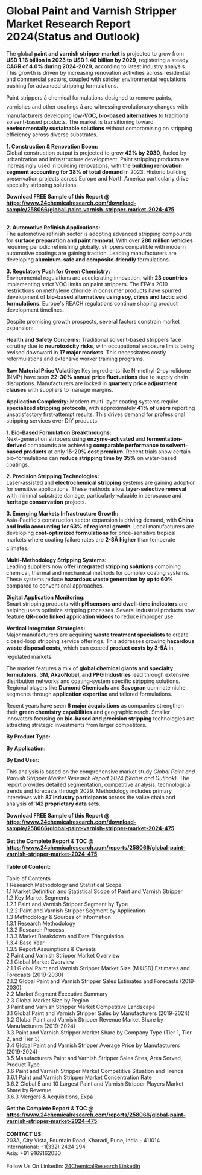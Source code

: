 <h1>Global Paint and Varnish Stripper Market Research Report 2024(Status and Outlook)</h1><p>The global <strong>paint and varnish stripper market</strong> is projected to grow from <strong>USD 1.16 billion in 2023 to USD 1.46 billion by 2029</strong>, registering a steady <strong>CAGR of 4.0% during 2024-2029</strong>, according to latest industry analysis. This growth is driven by increasing renovation activities across residential and commercial sectors, coupled with stricter environmental regulations pushing for advanced stripping formulations.</p><p>Paint strippers â chemical formulations designed to remove paints, varnishes and other coatings â are witnessing evolutionary changes with manufacturers developing <strong>low-VOC, bio-based alternatives</strong> to traditional solvent-based products. The market is transitioning toward <strong>environmentally sustainable solutions</strong> without compromising on stripping efficiency across diverse substrates.</p><p><strong>1. Construction &amp; Renovation Boom:</strong><br>
Global construction output is projected to grow <strong>42% by 2030</strong>, fueled by urbanization and infrastructure development. Paint stripping products are increasingly used in building renovations, with the <strong>building renovation segment accounting for 38% of total demand</strong> in 2023. Historic building preservation projects across Europe and North America particularly drive specialty stripping solutions.</p><div><b>Download FREE Sample of this Report @ 
            <a href="https://www.24chemicalresearch.com/download-sample/258066/global-paint-varnish-stripper-market-2024-475">
            https://www.24chemicalresearch.com/download-sample/258066/global-paint-varnish-stripper-market-2024-475</a></b></div><br><p><strong>2. Automotive Refinish Applications:</strong><br>
The automotive refinish sector is adopting advanced stripping compounds for <strong>surface preparation and paint removal</strong>. With over <strong>280 million vehicles</strong> requiring periodic refinishing globally, strippers compatible with modern automotive coatings are gaining traction. Leading manufacturers are developing <strong>aluminum-safe and composite-friendly</strong> formulations.</p><p><strong>3. Regulatory Push for Green Chemistry:</strong><br>
Environmental regulations are accelerating innovation, with <strong>23 countries</strong> implementing strict VOC limits on paint strippers. The EPA's 2019 restrictions on methylene chloride in consumer products have spurred development of <strong>bio-based alternatives using soy, citrus and lactic acid formulations</strong>. Europe's REACH regulations continue shaping product development timelines.</p><p>Despite promising growth prospects, several factors constrain market expansion:</p><p><strong>Health and Safety Concerns:</strong> Traditional solvent-based strippers face scrutiny due to <strong>neurotoxicity risks</strong>, with occupational exposure limits being revised downward in <strong>17 major markets</strong>. This necessitates costly reformulations and extensive worker training programs.</p><p><strong>Raw Material Price Volatility:</strong> Key ingredients like N-methyl-2-pyrrolidone (NMP) have seen <strong>22-30% annual price fluctuations</strong> due to supply chain disruptions. Manufacturers are locked in <strong>quarterly price adjustment clauses</strong> with suppliers to manage margins.</p><p><strong>Application Complexity:</strong> Modern multi-layer coating systems require <strong>specialized stripping protocols</strong>, with approximately <strong>41% of users</strong> reporting unsatisfactory first-attempt results. This drives demand for professional stripping services over DIY products.</p><p><strong>1. Bio-Based Formulation Breakthroughs:</strong><br>
Next-generation strippers using <strong>enzyme-activated</strong> and <strong>fermentation-derived</strong> compounds are achieving <strong>comparable performance to solvent-based products</strong> at only <strong>15-20% cost premium</strong>. Recent trials show certain bio-formulations can <strong>reduce stripping time by 35%</strong> on water-based coatings.</p><p><strong>2. Precision Stripping Technologies:</strong><br>
Laser-assisted and <strong>electrochemical stripping</strong> systems are gaining adoption for sensitive applications. These methods allow <strong>layer-selective removal</strong> with minimal substrate damage, particularly valuable in aerospace and <strong>heritage conservation</strong> projects.</p><p><strong>3. Emerging Markets Infrastructure Growth:</strong><br>
Asia-Pacific's construction sector expansion is driving demand, with <strong>China and India accounting for 63% of regional growth</strong>. Local manufacturers are developing <strong>cost-optimized formulations</strong> for price-sensitive tropical markets where coating failure rates are <strong>2-3Ã higher</strong> than temperate climates.</p><p><strong>Multi-Methodology Stripping Systems:</strong> <br>
    Leading suppliers now offer <strong>integrated stripping solutions</strong> combining chemical, thermal and mechanical methods for complex coating systems. These systems reduce <strong>hazardous waste generation by up to 60%</strong> compared to conventional approaches.</p><p><strong>Digital Application Monitoring:</strong><br>
    Smart stripping products with <strong>pH sensors and dwell-time indicators</strong> are helping users optimize stripping processes. Several industrial products now feature <strong>QR-code linked application videos</strong> to reduce improper use.</p><p><strong>Vertical Integration Strategies:</strong><br>
    Major manufacturers are acquiring <strong>waste treatment specialists</strong> to create closed-loop stripping service offerings. This addresses growing <strong>hazardous waste disposal costs</strong>, which can exceed <strong>product costs by 3-5Ã</strong> in regulated markets.</p><p>The market features a mix of <strong>global chemical giants and specialty formulators</strong>. <strong>3M, AkzoNobel, and PPG Industries</strong> lead through extensive distribution networks and coating-system specific stripping solutions. Regional players like <strong>Dumond Chemicals</strong> and <strong>Savogran</strong> dominate niche segments through <strong>application expertise</strong> and tailored formulations.</p><p>Recent years have seen <strong>6 major acquisitions</strong> as companies strengthen their <strong>green chemistry capabilities</strong> and geographic reach. Smaller innovators focusing on <strong>bio-based and precision stripping</strong> technologies are attracting strategic investments from larger competitors.</p><p><strong>By Product Type:</strong></p><p><strong>By Application:</strong></p><p><strong>By End User:</strong></p><p>This analysis is based on the comprehensive market study <em>Global Paint and Varnish Stripper Market Research Report 2024 (Status and Outlook)</em>. The report provides detailed segmentation, competitive analysis, technological trends and forecasts through 2029. Methodology includes primary interviews with <strong>87 industry participants</strong> across the value chain and analysis of <strong>142 proprietary data sets</strong>.</p><div><b>Download FREE Sample of this Report @ 
            <a href="https://www.24chemicalresearch.com/download-sample/258066/global-paint-varnish-stripper-market-2024-475">
            https://www.24chemicalresearch.com/download-sample/258066/global-paint-varnish-stripper-market-2024-475</a></b></div><br><div><b>Get the Complete Report & TOC @ 
            <a href="https://www.24chemicalresearch.com/reports/258066/global-paint-varnish-stripper-market-2024-475">
            https://www.24chemicalresearch.com/reports/258066/global-paint-varnish-stripper-market-2024-475</a></b></div><br>
            <b>Table of Content:</b><p>Table of Contents<br />
1 Research Methodology and Statistical Scope<br />
1.1 Market Definition and Statistical Scope of Paint and Varnish Stripper<br />
1.2 Key Market Segments<br />
1.2.1 Paint and Varnish Stripper Segment by Type<br />
1.2.2 Paint and Varnish Stripper Segment by Application<br />
1.3 Methodology & Sources of Information<br />
1.3.1 Research Methodology<br />
1.3.2 Research Process<br />
1.3.3 Market Breakdown and Data Triangulation<br />
1.3.4 Base Year<br />
1.3.5 Report Assumptions & Caveats<br />
2 Paint and Varnish Stripper Market Overview<br />
2.1 Global Market Overview<br />
2.1.1 Global Paint and Varnish Stripper Market Size (M USD) Estimates and Forecasts (2019-2030)<br />
2.1.2 Global Paint and Varnish Stripper Sales Estimates and Forecasts (2019-2030)<br />
2.2 Market Segment Executive Summary<br />
2.3 Global Market Size by Region<br />
3 Paint and Varnish Stripper Market Competitive Landscape<br />
3.1 Global Paint and Varnish Stripper Sales by Manufacturers (2019-2024)<br />
3.2 Global Paint and Varnish Stripper Revenue Market Share by Manufacturers (2019-2024)<br />
3.3 Paint and Varnish Stripper Market Share by Company Type (Tier 1, Tier 2, and Tier 3)<br />
3.4 Global Paint and Varnish Stripper Average Price by Manufacturers (2019-2024)<br />
3.5 Manufacturers Paint and Varnish Stripper Sales Sites, Area Served, Product Type<br />
3.6 Paint and Varnish Stripper Market Competitive Situation and Trends<br />
3.6.1 Paint and Varnish Stripper Market Concentration Rate<br />
3.6.2 Global 5 and 10 Largest Paint and Varnish Stripper Players Market Share by Revenue<br />
3.6.3 Mergers & Acquisitions, Expa</p><div><b>Get the Complete Report & TOC @ 
            <a href="https://www.24chemicalresearch.com/reports/258066/global-paint-varnish-stripper-market-2024-475">
            https://www.24chemicalresearch.com/reports/258066/global-paint-varnish-stripper-market-2024-475</a></b></div><br><b>CONTACT US:</b><br>
            203A, City Vista, Fountain Road, Kharadi, Pune, India - 411014<br>
            International: +1(332) 2424 294<br>
            Asia: +91 9169162030 <br><br>
            Follow Us On LinkedIn: <a href="https://www.linkedin.com/company/24chemicalresearch/">24ChemicalResearch LinkedIn</a>